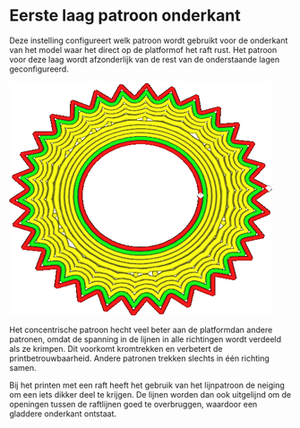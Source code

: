 Eerste laag patroon onderkant 
====
Deze instelling configureert welk patroon wordt gebruikt voor de onderkant van het model waar het direct op de platformof het raft rust. Het patroon voor deze laag wordt afzonderlijk van de rest van de onderstaande lagen geconfigureerd.

<!--screenshot {
"image_path": "top_bottom_pattern_0.gif",
"modellen": [
    {
        "script": "gear_hollow.scad",
        "transformatie": ["schaal(0.5)"]
    }
],
"camerapositie": [40, -40, 110],
"settings": {"top_bottom_pattern_0": "concentrisch"},
"laag": [1, 2, 3],
"kleuren": 64
}-->

![De eerste laag is geprint met een concentrisch patroon, de rest is een lijnenpatroon.](../../../articles/images/top_bottom_pattern_0.gif)

Het concentrische patroon hecht veel beter aan de platformdan andere patronen, omdat de spanning in de lijnen in alle richtingen wordt verdeeld als ze krimpen. Dit voorkomt kromtrekken en verbetert de printbetrouwbaarheid. Andere patronen trekken slechts in één richting samen.

Bij het printen met een raft heeft het gebruik van het lijnpatroon de neiging om een iets dikker deel te krijgen. De lijnen worden dan ook uitgelijnd om de openingen tussen de raftlijnen goed te overbruggen, waardoor een gladdere onderkant ontstaat.
